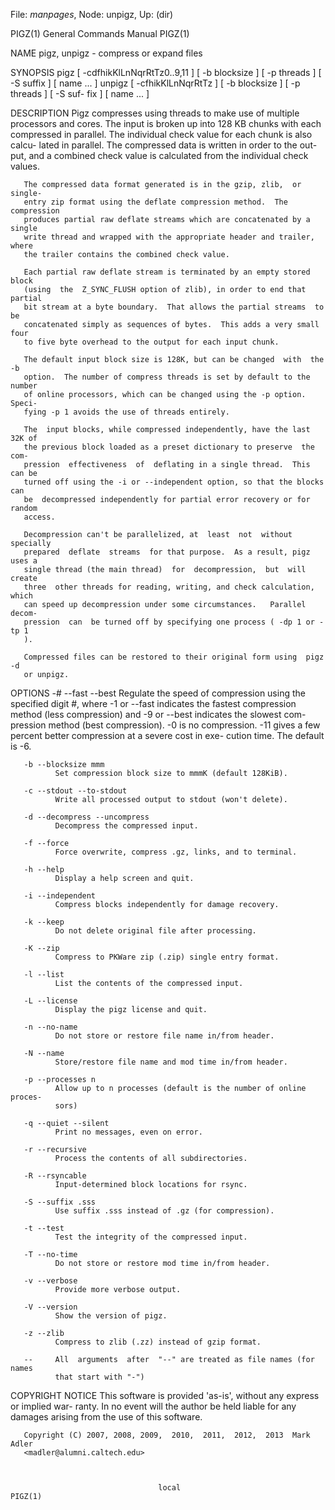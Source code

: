 File: *manpages*,  Node: unpigz,  Up: (dir)

PIGZ(1)                     General Commands Manual                    PIGZ(1)



NAME
       pigz, unpigz - compress or expand files

SYNOPSIS
       pigz  [ -cdfhikKlLnNqrRtTz0..9,11 ] [ -b blocksize ] [ -p threads ] [ -S suffix
       ] [ name ...  ]
       unpigz [ -cfhikKlLnNqrRtTz ] [ -b blocksize ] [ -p threads ] [ -S  suf-
       fix ] [ name ...  ]

DESCRIPTION
       Pigz  compresses  using  threads to make use of multiple processors and
       cores.  The input is broken up into 128 KB chunks with each  compressed
       in  parallel.  The individual check value for each chunk is also calcu-
       lated in parallel.  The compressed data is written in order to the out-
       put, and a combined check value is calculated from the individual check
       values.

       The compressed data format generated is in the gzip, zlib,  or  single-
       entry zip format using the deflate compression method.  The compression
       produces partial raw deflate streams which are concatenated by a single
       write thread and wrapped with the appropriate header and trailer, where
       the trailer contains the combined check value.

       Each partial raw deflate stream is terminated by an empty stored  block
       (using  the  Z_SYNC_FLUSH option of zlib), in order to end that partial
       bit stream at a byte boundary.  That allows the partial streams  to  be
       concatenated simply as sequences of bytes.  This adds a very small four
       to five byte overhead to the output for each input chunk.

       The default input block size is 128K, but can be changed  with  the  -b
       option.  The number of compress threads is set by default to the number
       of online processors, which can be changed using the -p option.  Speci-
       fying -p 1 avoids the use of threads entirely.

       The  input blocks, while compressed independently, have the last 32K of
       the previous block loaded as a preset dictionary to preserve  the  com-
       pression  effectiveness  of  deflating in a single thread.  This can be
       turned off using the -i or --independent option, so that the blocks can
       be  decompressed independently for partial error recovery or for random
       access.

       Decompression can't be parallelized, at  least  not  without  specially
       prepared  deflate  streams  for that purpose.  As a result, pigz uses a
       single thread (the main thread)  for  decompression,  but  will  create
       three  other threads for reading, writing, and check calculation, which
       can speed up decompression under some circumstances.   Parallel  decom-
       pression  can  be turned off by specifying one process ( -dp 1 or -tp 1
       ).

       Compressed files can be restored to their original form using  pigz  -d
       or unpigz.


OPTIONS
       -# --fast --best
              Regulate  the  speed of compression using the specified digit #,
              where -1 or --fast  indicates  the  fastest  compression  method
              (less  compression)  and -9 or --best indicates the slowest com-
              pression method (best compression).  -0 is no compression.   -11
              gives  a few percent better compression at a severe cost in exe-
              cution time.  The default is -6.

       -b --blocksize mmm
              Set compression block size to mmmK (default 128KiB).

       -c --stdout --to-stdout
              Write all processed output to stdout (won't delete).

       -d --decompress --uncompress
              Decompress the compressed input.

       -f --force
              Force overwrite, compress .gz, links, and to terminal.

       -h --help
              Display a help screen and quit.

       -i --independent
              Compress blocks independently for damage recovery.

       -k --keep
              Do not delete original file after processing.

       -K --zip
              Compress to PKWare zip (.zip) single entry format.

       -l --list
              List the contents of the compressed input.

       -L --license
              Display the pigz license and quit.

       -n --no-name
              Do not store or restore file name in/from header.

       -N --name
              Store/restore file name and mod time in/from header.

       -p --processes n
              Allow up to n processes (default is the number of online proces-
              sors)

       -q --quiet --silent
              Print no messages, even on error.

       -r --recursive
              Process the contents of all subdirectories.

       -R --rsyncable
              Input-determined block locations for rsync.

       -S --suffix .sss
              Use suffix .sss instead of .gz (for compression).

       -t --test
              Test the integrity of the compressed input.

       -T --no-time
              Do not store or restore mod time in/from header.

       -v --verbose
              Provide more verbose output.

       -V --version
              Show the version of pigz.

       -z --zlib
              Compress to zlib (.zz) instead of gzip format.

       --     All  arguments  after  "--" are treated as file names (for names
              that start with "-")

COPYRIGHT NOTICE
       This software is provided 'as-is', without any express or implied  war-
       ranty.   In  no  event  will  the author be held liable for any damages
       arising from the use of this software.

       Copyright (C) 2007, 2008, 2009,  2010,  2011,  2012,  2013  Mark  Adler
       <madler@alumni.caltech.edu>



                                     local                             PIGZ(1)
